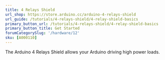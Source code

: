 ```yaml
---
title: 4 Relays Shield
url_shop: https://store.arduino.cc/arduino-4-relays-shield
url_guide: /tutorials/4-relays-shield/4-relay-shield-basics
primary_button_url: /tutorials/4-relays-shield/4-relay-shield-basics
primary_button_title: Get Started
forumCategorySlug: '/hardware/12'
sku: [A000110]
---
```


The Arduino 4 Relays Shield allows your Arduino driving high power loads.